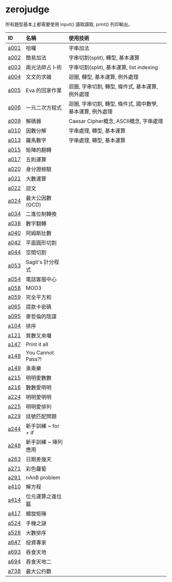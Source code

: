 # zerojudge

所有題型基本上都需要使用 input() 讀取讀取, print() 列印輸出。

|ID|名稱|使用技術|
|:--|:--|:--|
|[a001](https://zerojudge.tw/ShowProblem?problemid=a001)|哈囉|字串加法|
|[a002](https://zerojudge.tw/ShowProblem?problemid=a002)|簡易加法|字串切割(split), 轉型, 基本運算|
|[a003](https://zerojudge.tw/ShowProblem?problemid=a003)|兩光法師占卜術|字串切割(split), 基本運算, list indexing|
|[a004](https://zerojudge.tw/ShowProblem?problemid=a004)|文文的求婚|迴圈, 轉型, 基本運算, 例外處理|
|[a005](https://zerojudge.tw/ShowProblem?problemid=a005)|Eva 的回家作業|迴圈, 字串切割, 轉型, 條件式, 基本運算, 例外處理|
|[a006](https://zerojudge.tw/ShowProblem?problemid=a006)|一元二次方程式|迴圈, 字串切割, 轉型, 條件式, 國中數學, 基本運算, 例外處理|
|[a009](https://zerojudge.tw/ShowProblem?problemid=a009)|解碼器|Caesar Cipher概念, ASCII概念, 字串處理|
|[a010](https://zerojudge.tw/ShowProblem?problemid=a010)|因數分解|字串處理, 轉型, 基本運算|
|[a013](https://zerojudge.tw/ShowProblem?problemid=a013)|羅馬數字|字串處理, 轉型, 基本運算|
|[a015](https://zerojudge.tw/ShowProblem?problemid=a015)|矩陣的翻轉||
|[a017](https://zerojudge.tw/ShowProblem?problemid=a017)|五則運算||
|[a020](https://zerojudge.tw/ShowProblem?problemid=a020)|身分證檢驗||
|[a021](https://zerojudge.tw/ShowProblem?problemid=a021)|大數運算||
|[a022](https://zerojudge.tw/ShowProblem?problemid=a022)|迴文||
|[a024](https://zerojudge.tw/ShowProblem?problemid=a024)|最大公因數(GCD)||
|[a034](https://zerojudge.tw/ShowProblem?problemid=a034)|二進位制轉換||
|[a038](https://zerojudge.tw/ShowProblem?problemid=a038)|數字翻轉||
|[a040](https://zerojudge.tw/ShowProblem?problemid=a040)|阿姆斯壯數||
|[a042](https://zerojudge.tw/ShowProblem?problemid=a042)|平面圓形切割 ||
|[a044](https://zerojudge.tw/ShowProblem?problemid=a044)|空間切割 ||
|[a053](https://zerojudge.tw/ShowProblem?problemid=a053)|Sagit\'s 計分程式||
|[a054](https://zerojudge.tw/ShowProblem?problemid=a054)|電話客服中心||
|[a058](https://zerojudge.tw/ShowProblem?problemid=a058)|MOD3||
|[a059](https://zerojudge.tw/ShowProblem?problemid=a059)|完全平方和||
|[a065](https://zerojudge.tw/ShowProblem?problemid=a065)|提款卡密碼||
|[a095](https://zerojudge.tw/ShowProblem?problemid=a095)|麥哲倫的陰謀||
|[a104](https://zerojudge.tw/ShowProblem?problemid=a104)|排序||
|[a121](https://zerojudge.tw/ShowProblem?problemid=a121)|質數又來囉||
|[a147](https://zerojudge.tw/ShowProblem?problemid=a147)|Print it all||
|[a148](https://zerojudge.tw/ShowProblem?problemid=a148)|You Cannot Pass?!||
|[a149](https://zerojudge.tw/ShowProblem?problemid=a149)|乘乘樂||
|[a215](https://zerojudge.tw/ShowProblem?problemid=a215)|明明愛數數||
|[a216](https://zerojudge.tw/ShowProblem?problemid=a216)|數數愛明明||
|[a224](https://zerojudge.tw/ShowProblem?problemid=a224)|明明愛明明||
|[a225](https://zerojudge.tw/ShowProblem?problemid=a225)|明明愛排列||
|[a229](https://zerojudge.tw/ShowProblem?problemid=a229)|括號匹配問題 ||
|[a244](https://zerojudge.tw/ShowProblem?problemid=a244)|新手訓練 ~ for + if||
|[a248](https://zerojudge.tw/ShowProblem?problemid=a248)|新手訓練 ~ 陣列應用 ||
|[a263](https://zerojudge.tw/ShowProblem?problemid=a263)|日期差幾天||
|[a271](https://zerojudge.tw/ShowProblem?problemid=a271)|彩色蘿蔔||
|[a291](https://zerojudge.tw/ShowProblem?problemid=a291)|nAnB problem||
|[a410](https://zerojudge.tw/ShowProblem?problemid=a410)|解方程||
|[a414](https://zerojudge.tw/ShowProblem?problemid=a414)|位元運算之進位篇||
|[a417](https://zerojudge.tw/ShowProblem?problemid=a417)|螺旋矩陣||
|[a524](https://zerojudge.tw/ShowProblem?problemid=a524)|手機之謎||
|[a528](https://zerojudge.tw/ShowProblem?problemid=a528)|大數排序||
|[a647](https://zerojudge.tw/ShowProblem?problemid=a647)|投資專家||
|[a693](https://zerojudge.tw/ShowProblem?problemid=a693)|吞食天地||
|[a694](https://zerojudge.tw/ShowProblem?problemid=a694)|吞食天地二||
|[a738](https://zerojudge.tw/ShowProblem?problemid=a738)|最大公约数||
